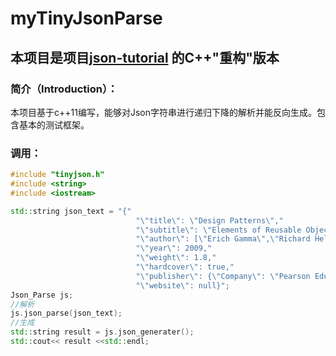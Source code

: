# myTinyJsonParse

## 本项目是项目[json-tutorial](https://github.com/miloyip/json-tutorial) 的C++"重构"版本

### 简介（Introduction）：
本项目基于c++11编写，能够对Json字符串进行递归下降的解析并能反向生成。包含基本的测试框架。

### 调用：

```c++
#include "tinyjson.h"
#include <string>
#include <iostream>

std::string json_text = "{"
                            "\"title\": \"Design Patterns\","
                            "\"subtitle\": \"Elements of Reusable Object-Oriented Software\","
                            "\"author\": [\"Erich Gamma\",\"Richard Helm\",\"Ralph Johnson\",\"John Vlissides\"],"
                            "\"year\": 2009,"
                            "\"weight\": 1.8,"
                            "\"hardcover\": true,"
                            "\"publisher\": {\"Company\": \"Pearson Education\",\"Country\": \"India\"},"
                            "\"website\": null}";
Json_Parse js;
//解析
js.json_parse(json_text);
//生成
std::string result = js.json_generater();
std::cout<< result <<std::endl;
```
